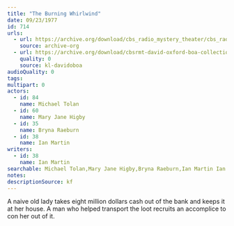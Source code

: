 ```yaml
---
title: "The Burning Whirlwind"
date: 09/23/1977
id: 714
urls: 
  - url: https://archive.org/download/cbs_radio_mystery_theater/cbs_radio_mystery_theater-0701-0750.zip/cbs_radio_mystery_theater-0701-0750%2Fcbsrmt_0714_the_burning_whirlwind.mp3
    source: archive-org
  - url: https://archive.org/download/cbsrmt-david-oxford-boa-collection/CBSRMT-770923-0714-The-Burning-Whirlwind-(128-48)_WBBM-JE-{BoA}.mp3
    quality: 0
    source: kl-davidoboa
audioQuality: 0
tags: 
multipart: 0
actors:  
  - id: 84
    name: Michael Tolan  
  - id: 60
    name: Mary Jane Higby  
  - id: 35
    name: Bryna Raeburn  
  - id: 38
    name: Ian Martin
writers:  
  - id: 38
    name: Ian Martin
searchable: Michael Tolan,Mary Jane Higby,Bryna Raeburn,Ian Martin Ian Martin
notes: 
descriptionSource: kf
---
```

A naive old lady takes eight million dollars cash out of the bank and keeps it at her house. A man who helped transport the loot recruits an accomplice to con her out of it.